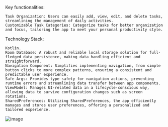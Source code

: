Key functionalities:

    Task Organization: Users can easily add, view, edit, and delete tasks, streamlining the management of daily activities.
    Customizable Task Categories: Categorize tasks for better organization and focus, tailoring the app to meet your personal productivity style.

Technology Stack:

    Kotlin.
    Room Database: A robust and reliable local storage solution for full-fledged data persistence, making data handling efficient and straightforward.
    Navigation Component: Simplifies implementing navigation, from simple button clicks to more complex patterns, ensuring a consistent and predictable user experience.
    Safe Args: Provides type safety for navigation actions, preventing runtime errors and streamlining data transfer between app components.
    ViewModel: Manages UI-related data in a lifecycle-conscious way, allowing data to survive configuration changes such as screen rotations.
    SharedPreferences: Utilizing SharedPreferences, the app efficiently manages and stores user preferences, offering a personalized and tailored experience.


![image](https://github.com/AhmedRaba/MyTodo/assets/83189595/68e56e26-d7a4-40d6-b989-8598dd92f080)
